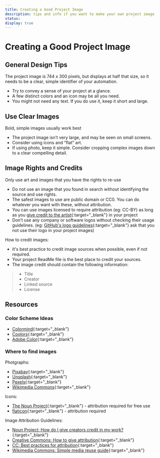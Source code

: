 ```yaml
---
title: Creating a Good Project Image
description: tips and info if you want to make your own project image
status: 
display: true
---
```


# Creating a Good Project Image


## General Design Tips
<!-- was bold \/-->
The project image is 744 x 300 pixels, but displays at half that size, so it needs to be a clear, simple identifier of your automation.

- Try to convey a sense of your project at a glance. 
- A few distinct colors and an icon may be all you need.
- You might not need any text. If you do use it, keep it short and large. 


## Use Clear Images
<!-- was bold \/-->
Bold, simple images usually work best
- The project image isn’t very large, and may be seen on small screens.
- Consider using icons and “flat” art.
- If using photo, keep it simple. Consider cropping complex images down to a clear compelling detail.


## Image Rights and Credits
<!-- was bold \/-->
Only use art and images that you have the rights to re-use
- Do not use an image that you found in search without identifying the source and use rights. 
- The safest images to use are public domain or CC0. You can do whatever you want with these, without attribution. 
- You can use images licensed to require attribution (eg: CC-BY) as long as you [give credit to the artist](https://creativecommons.org/use-remix/attribution/){:target="_blank"}  in your project
- Don’t use any company or software logos without checking their usage guidelines. (eg:  [GitHub's logo guidelines](https://github.com/logos){:target="_blank"} ask that you not use their logo in your project images)
<!-- was bold \/-->
How to credit images:
 - It's best practice to credit image sources when possible, even if not required.
 - Your project ReadMe file is the best place to credit your sources.
 - The image credit should contain the following information:
>  - Title
>  - Creator
>  - Linked source
>  - License


## Resources


### Color Scheme Ideas

<!-- #### Image Editors
 - [iPiccy](https://ipiccy.com){:target="_blank"}
 - [Canva](https://www.canva.com){:target="_blank"}
 - [GIMP](https://www.gimp.org){:target="_blank"} -->

<!-- #### Color Schemes -->
 - [Colormind](http://colormind.io){:target="_blank"}
 - [Coolors](https://coolors.co){:target="_blank"}
 - [Adobe Color](https://color.adobe.com/create/color-wheel){:target="_blank"}


### Where to find images
<!-- h4 -->
Photgraphs:
 - [Pixabay](https://pixabay.com){:target="_blank"}
 - [Unsplash](https://unsplash.com){:target="_blank"}
 - [Pexels](https://www.pexels.com){:target="_blank"}
 - [Wikimedia Commons](https://commons.wikimedia.org/wiki/Category:Images){:target="_blank"}
<!-- h4 -->

Icons:
 - [The Noun Project](https://thenounproject.com){:target="_blank"} - attribution required for free use
 - [flaticon](https://www.flaticon.com){:target="_blank"} - attribution required
<!-- double apostrophe -->

Image Attribution Guidelines:
 - [Noun Project: How do I give creators credit in my work?](https://thenounproject.zendesk.com/hc/en-us/articles/200509928-How-do-I-give-creators-credit-in-my-work-){:target="_blank"}
 - [Creative Commons: How to give attribution](https://creativecommons.org/use-remix/attribution/){:target="_blank"}
 - [CC: Best practices for attribution](https://wiki.creativecommons.org/wiki/best_practices_for_attribution){:target="_blank"}
 - [Wikimedia Commons: Simple media reuse guide](https://commons.wikimedia.org/wiki/Commons:Simple_media_reuse_guide){:target="_blank"}
